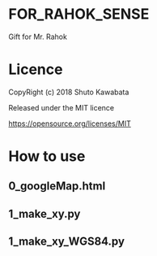 # FOR_RAHOK_SENSE
Gift for Mr. Rahok

# Licence
CopyRight (c) 2018 Shuto Kawabata

Released under the MIT licence

https://opensource.org/licenses/MIT


# How to use

## 0_googleMap.html


## 1_make_xy.py

## 1_make_xy_WGS84.py

